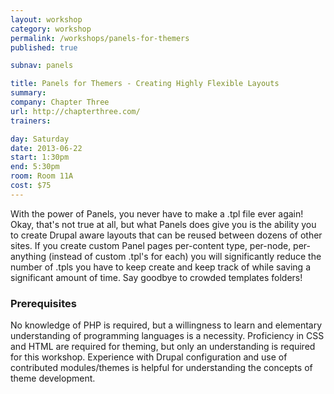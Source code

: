 ```yaml
---
layout: workshop
category: workshop
permalink: /workshops/panels-for-themers
published: true

subnav: panels

title: Panels for Themers - Creating Highly Flexible Layouts
summary: 
company: Chapter Three
url: http://chapterthree.com/
trainers:

day: Saturday
date: 2013-06-22
start: 1:30pm
end: 5:30pm
room: Room 11A
cost: $75
---
```


With the power of Panels, you never have to make a .tpl file ever again! Okay, that's not true at all, but what Panels does give you is the ability you to create Drupal aware layouts that can be reused between dozens of other sites. If you create custom Panel pages per-content type, per-node, per-anything (instead of custom .tpl's for each) you will significantly reduce the number of .tpls you have to keep create and keep track of while saving a significant amount of time. Say goodbye to crowded templates folders!

### Prerequisites

No knowledge of PHP is required, but a willingness to learn and elementary understanding of programming languages is a necessity. Proficiency in CSS and HTML are required for theming, but only an understanding is required for this workshop. Experience with Drupal configuration and use of contributed modules/themes is helpful for understanding the concepts of theme development.
